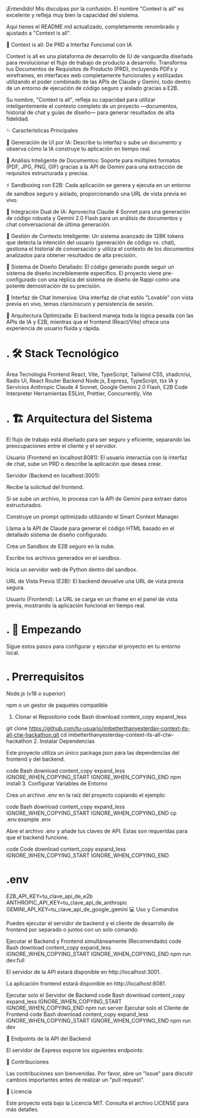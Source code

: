 ¡Entendido! Mis disculpas por la confusión. El nombre "Context is all" es excelente y refleja muy bien la capacidad del sistema.

Aquí tienes el README.md actualizado, completamente renombrado y ajustado a "Context is all".

🎨 Context is all: De PRD a Interfaz Funcional con IA

Context is all es una plataforma de desarrollo de IU de vanguardia diseñada para revolucionar el flujo de trabajo de producto a desarrollo. Transforma tus Documentos de Requisitos de Producto (PRD), incluyendo PDFs y wireframes, en interfaces web completamente funcionales y estilizadas utilizando el poder combinado de las APIs de Claude y Gemini, todo dentro de un entorno de ejecución de código seguro y aislado gracias a E2B.

Su nombre, "Context is all", refleja su capacidad para utilizar inteligentemente el contexto completo de un proyecto —documentos, historial de chat y guías de diseño— para generar resultados de alta fidelidad.


✨ Características Principales

🤖 Generación de UI por IA: Describe tu interfaz o sube un documento y observa cómo la IA construye tu aplicación en tiempo real.

📄 Análisis Inteligente de Documentos: Soporte para múltiples formatos (PDF, JPG, PNG, GIF) gracias a la API de Gemini para una extracción de requisitos estructurada y precisa.

⚡ Sandboxing con E2B: Cada aplicación se genera y ejecuta en un entorno de sandbox seguro y aislado, proporcionando una URL de vista previa en vivo.

🧠 Integración Dual de IA: Aprovecha Claude 4 Sonnet para una generación de código robusta y Gemini 2.0 Flash para un análisis de documentos y chat conversacional de última generación.

🔮 Gestión de Contexto Inteligente: Un sistema avanzado de 128K tokens que detecta la intención del usuario (generación de código vs. chat), gestiona el historial de conversación y utiliza el contexto de los documentos analizados para obtener resultados de alta precisión.

🎨 Sistema de Diseño Detallado: El código generado puede seguir un sistema de diseño increíblemente específico. El proyecto viene pre-configurado con una réplica del sistema de diseño de Rappi como una potente demostración de su precisión.

💬 Interfaz de Chat Inmersiva: Una interfaz de chat estilo "Lovable" con vista previa en vivo, temas claro/oscuro y persistencia de sesión.

🚀 Arquitectura Optimizada: El backend maneja toda la lógica pesada con las APIs de IA y E2B, mientras que el frontend (React/Vite) ofrece una experiencia de usuario fluida y rápida.

# . 🛠️ Stack Tecnológico
Área	Tecnología
Frontend	React, Vite, TypeScript, Tailwind CSS, shadcn/ui, Radix UI, React Router
Backend	Node.js, Express, TypeScript, tsx
IA y Servicios	Anthropic Claude 4 Sonnet, Google Gemini 2.0 Flash, E2B Code Interpreter
Herramientas	ESLint, Prettier, Concurrently, Vite
# . 🏗️ Arquitectura del Sistema

El flujo de trabajo está diseñado para ser seguro y eficiente, separando las preocupaciones entre el cliente y el servidor.

Usuario (Frontend en localhost:8081): El usuario interactúa con la interfaz de chat, sube un PRD o describe la aplicación que desea crear.

Servidor (Backend en localhost:3001):

Recibe la solicitud del frontend.

Si se sube un archivo, lo procesa con la API de Gemini para extraer datos estructurados.

Construye un prompt optimizado utilizando el Smart Context Manager.

Llama a la API de Claude para generar el código HTML basado en el detallado sistema de diseño configurado.

Crea un Sandbox de E2B seguro en la nube.

Escribe los archivos generados en el sandbox.

Inicia un servidor web de Python dentro del sandbox.

URL de Vista Previa (E2B): El backend devuelve una URL de vista previa segura.

Usuario (Frontend): La URL se carga en un iframe en el panel de vista previa, mostrando la aplicación funcional en tiempo real.

# . 🚀 Empezando

Sigue estos pasos para configurar y ejecutar el proyecto en tu entorno local.

# . Prerrequisitos

Node.js (v18 o superior)

npm o un gestor de paquetes compatible

1. Clonar el Repositorio
code
Bash
download
content_copy
expand_less

git clone https://github.com/tu-usuario/imbetterthanyesterday-context-its-all-ctw-hackathon.git
cd imbetterthanyesterday-context-its-all-ctw-hackathon
2. Instalar Dependencias

Este proyecto utiliza un único package.json para las dependencias del frontend y del backend.

code
Bash
download
content_copy
expand_less
IGNORE_WHEN_COPYING_START
IGNORE_WHEN_COPYING_END
npm install
3. Configurar Variables de Entorno

Crea un archivo .env en la raíz del proyecto copiando el ejemplo:

code
Bash
download
content_copy
expand_less
IGNORE_WHEN_COPYING_START
IGNORE_WHEN_COPYING_END
cp .env.example .env

Abre el archivo .env y añade tus claves de API. Estas son requeridas para que el backend funcione.

code
Code
download
content_copy
expand_less
IGNORE_WHEN_COPYING_START
IGNORE_WHEN_COPYING_END
# .env
E2B_API_KEY=tu_clave_api_de_e2b
ANTHROPIC_API_KEY=tu_clave_api_de_anthropic
GEMINI_API_KEY=tu_clave_api_de_google_gemini
💻 Uso y Comandos

Puedes ejecutar el servidor de backend y el cliente de desarrollo de frontend por separado o juntos con un solo comando.

Ejecutar el Backend y Frontend simultáneamente (Recomendado)
code
Bash
download
content_copy
expand_less
IGNORE_WHEN_COPYING_START
IGNORE_WHEN_COPYING_END
npm run dev:full

El servidor de la API estará disponible en http://localhost:3001.

La aplicación frontend estará disponible en http://localhost:8081.

Ejecutar solo el Servidor de Backend
code
Bash
download
content_copy
expand_less
IGNORE_WHEN_COPYING_START
IGNORE_WHEN_COPYING_END
npm run server
Ejecutar solo el Cliente de Frontend
code
Bash
download
content_copy
expand_less
IGNORE_WHEN_COPYING_START
IGNORE_WHEN_COPYING_END
npm run dev

🔌 Endpoints de la API del Backend

El servidor de Express expone los siguientes endpoints:


🤝 Contribuciones

Las contribuciones son bienvenidas. Por favor, abre un "issue" para discutir cambios importantes antes de realizar un "pull request".

📄 Licencia

Este proyecto está bajo la Licencia MIT. Consulta el archivo LICENSE para más detalles.
